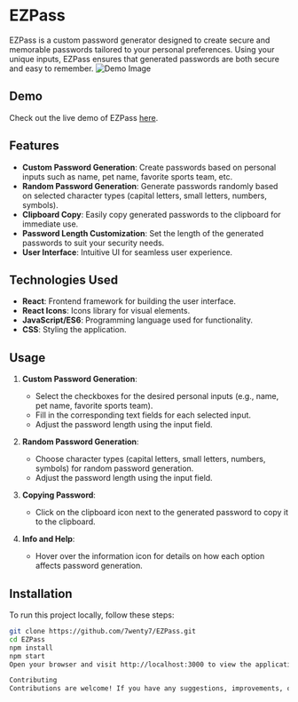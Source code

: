 # EZPass

EZPass is a custom password generator designed to create secure and memorable passwords tailored to your personal preferences. Using your unique inputs, EZPass ensures that generated passwords are both secure and easy to remember.
![Demo Image](https://img.onl/oVkhnt)


## Demo

Check out the live demo of EZPass [here](https://7wenty7.github.io/EZPass/).

## Features

- **Custom Password Generation**: Create passwords based on personal inputs such as name, pet name, favorite sports team, etc.
- **Random Password Generation**: Generate passwords randomly based on selected character types (capital letters, small letters, numbers, symbols).
- **Clipboard Copy**: Easily copy generated passwords to the clipboard for immediate use.
- **Password Length Customization**: Set the length of the generated passwords to suit your security needs.
- **User Interface**: Intuitive UI for seamless user experience.


## Technologies Used

- **React**: Frontend framework for building the user interface.
- **React Icons**: Icons library for visual elements.
- **JavaScript/ES6**: Programming language used for functionality.
- **CSS**: Styling the application.

## Usage

1. **Custom Password Generation**:
   - Select the checkboxes for the desired personal inputs (e.g., name, pet name, favorite sports team).
   - Fill in the corresponding text fields for each selected input.
   - Adjust the password length using the input field.

2. **Random Password Generation**:
   - Choose character types (capital letters, small letters, numbers, symbols) for random password generation.
   - Adjust the password length using the input field.

3. **Copying Password**:
   - Click on the clipboard icon next to the generated password to copy it to the clipboard.

4. **Info and Help**:
   - Hover over the information icon for details on how each option affects password generation.

## Installation

To run this project locally, follow these steps:

```bash
git clone https://github.com/7wenty7/EZPass.git
cd EZPass
npm install
npm start
Open your browser and visit http://localhost:3000 to view the application.

Contributing
Contributions are welcome! If you have any suggestions, improvements, or feature requests, please open an issue or create a pull request.
